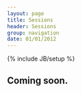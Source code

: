 ```yaml
---
layout: page
title: Sessions
header: Sessions
group: navigation
date: 01/01/2012
---
```

{% include JB/setup %}

<div><h2>Coming soon.</h2></div>

